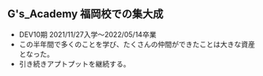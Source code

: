 ## G's_Academy 福岡校での集大成
- DEV10期  2021/11/27入学〜2022/05/14卒業
- この半年間で多くのことを学び、たくさんの仲間ができたことは大きな資産となった。
- 引き続きアプトプットを継続する。